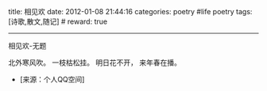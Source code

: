 title: 相见欢
date: 2012-01-08 21:44:16
categories: poetry #life poetry
tags: [诗歌,散文,随记]  # <!--more-->
reward: true

---

相见欢-无题

北外寒风吹。
一枝枯松挂。
明日花不开，
来年春在播。

<!--more-->

- [来源：个人QQ空间]
